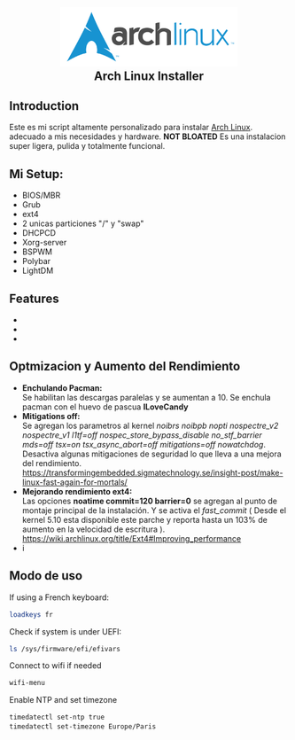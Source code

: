 <h2 align="center">
  <br>
  <img src="imagenes/logo.svg" alt="Archlinux" width="320">
  <br>
Arch Linux Installer
</h2>

## Introduction

Este es mi script altamente personalizado para instalar [Arch Linux](https://www.archlinux.org/). adecuado a mis necesidades y hardware. <b>NOT BLOATED</b> Es una instalacion super ligera, pulida y totalmente funcional.

## Mi Setup:

- BIOS/MBR
- Grub
- ext4
- 2 unicas particiones "/" y "swap"
- DHCPCD
- Xorg-server
- BSPWM
- Polybar
- LightDM

## Features

*
*
*

## Optmizacion y Aumento del Rendimiento

* **Enchulando Pacman:**<br>
Se habilitan las descargas paralelas y se aumentan a 10. Se enchula pacman con el huevo de pascua **ILoveCandy**
* **Mitigations off:**<br>
Se agregan los parametros al kernel _noibrs noibpb nopti nospectre_v2 nospectre_v1 l1tf=off nospec_store_bypass_disable no_stf_barrier mds=off tsx=on tsx_async_abort=off mitigations=off nowatchdog_. Desactiva algunas mitigaciones de seguridad lo que lleva a una mejora del rendimiento. <br>https://transformingembedded.sigmatechnology.se/insight-post/make-linux-fast-again-for-mortals/
* **Mejorando rendimiento ext4:**<br>
Las opciones **noatime commit=120 barrier=0** se agregan al punto de montaje principal de la instalación. Y se activa el _fast_commit_ ( Desde el kernel 5.10 esta disponible este parche y reporta hasta un 103% de aumento en la velocidad de escritura ).<br>https://wiki.archlinux.org/title/Ext4#Improving_performance
* i

## Modo de uso

If using a French keyboard:

```sh
loadkeys fr
```

Check if system is under UEFI:

```sh
ls /sys/firmware/efi/efivars
```

Connect to wifi if needed

```sh
wifi-menu
```

Enable NTP and set timezone

```sh
timedatectl set-ntp true
timedatectl set-timezone Europe/Paris
```
